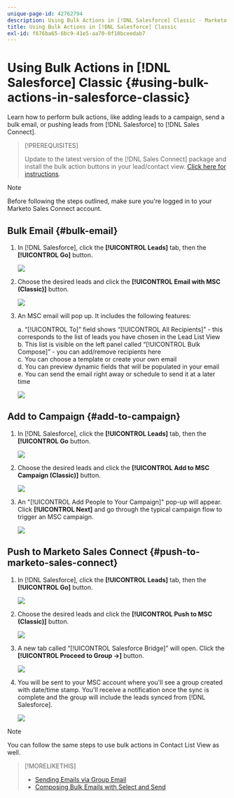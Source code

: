 ```yaml
---
unique-page-id: 42762794
description: Using Bulk Actions in [!DNL Salesforce] Classic - Marketo Docs - Product Documentation
title: Using Bulk Actions in [!DNL Salesforce] Classic
exl-id: f676ba65-6bc9-41e5-aa70-0f10bceedab7
---
```

# Using Bulk Actions in [!DNL Salesforce] Classic {#using-bulk-actions-in-salesforce-classic}

Learn how to perform bulk actions, like adding leads to a campaign, send a bulk email, or pushing leads from [!DNL Salesforce] to [!DNL Sales Connect].

>[!PREREQUISITES]
>
>Update to the latest version of the [!DNL Sales Connect] package and install the bulk action buttons in your lead/contact view. [Click here for instructions](https://s3.amazonaws.com/tout-user-store/salesforce/assets/Marketo+Sales+Engage+For+Salesforce_+Installation+and+Success+Guide.pdf).

>[!NOTE]
>
>Before following the steps outlined, make sure you're logged in to your Marketo Sales Connect account.

## Bulk Email {#bulk-email}

1. In [!DNL Salesforce], click the **[!UICONTROL Leads]** tab, then the **[!UICONTROL Go]** button.

   ![](assets/one-5.png)

1. Choose the desired leads and click the **[!UICONTROL Email with MSC (Classic)]** button.

   ![](assets/two-5.png)

1. An MSC email will pop up. It includes the following features:

   a. “[!UICONTROL To]” field shows “[!UICONTROL All Recipients]” - this corresponds to the list of leads you have chosen in the Lead List View  
   b. This list is visible on the left panel called “[!UICONTROL Bulk Compose]” - you can add/remove recipients here  
   c. You can choose a template or create your own email  
   d. You can preview dynamic fields that will be populated in your email  
   e. You can send the email right away or schedule to send it at a later time

   ![](assets/three-4.png)

## Add to Campaign {#add-to-campaign}

1. In [!DNL Salesforce], click the **[!UICONTROL Leads]** tab, then the **[!UICONTROL Go** button.

   ![](assets/four-3.png)

1. Choose the desired leads and click the **[!UICONTROL Add to MSC Campaign (Classic)]** button.

   ![](assets/five-3.png)

1. An "[!UICONTROL Add People to Your Campaign]" pop-up will appear. Click **[!UICONTROL Next]** and go through the typical campaign flow to trigger an MSC campaign.

   ![](assets/six.png)

## Push to Marketo Sales Connect {#push-to-marketo-sales-connect}

1. In [!DNL Salesforce], click the **[!UICONTROL Leads]** tab, then the **[!UICONTROL Go]** button.

   ![](assets/seven-1.png)

1. Choose the desired leads and click the **[!UICONTROL Push to MSC (Classic)]** button.

   ![](assets/eight-1.png)

1. A new tab called “[!UICONTROL Salesforce Bridge]” will open. Click the **[!UICONTROL Proceed to Group →]** button.

   ![](assets/nine-1.png)

1. You will be sent to your MSC account where you'll see a group created with date/time stamp. You'll receive a notification once the sync is complete and the group will include the leads synced from [!DNL Salesforce].

   ![](assets/ten.png)

>[!NOTE]
>
>You can follow the same steps to use bulk actions in Contact List View as well.

>[!MORELIKETHIS]
>
>* [Sending Emails via Group Email](/help/marketo/product-docs/marketo-sales-connect/email/using-the-compose-window/sending-emails-via-group-email.md)
>* [Composing Bulk Emails with Select and Send](/help/marketo/product-docs/marketo-sales-connect/email/using-the-compose-window/composing-bulk-emails-with-select-and-send.md#sending-emails)
